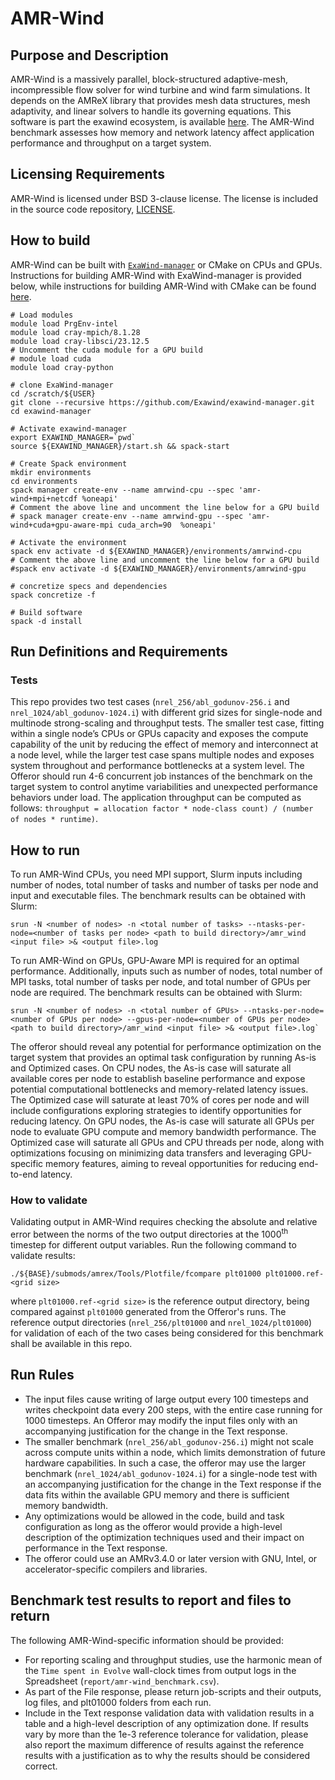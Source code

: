# AMR-Wind

## Purpose and Description

AMR-Wind is a massively parallel, block-structured adaptive-mesh, incompressible flow solver for wind turbine and wind farm simulations. It depends on the AMReX library that provides mesh data structures, mesh adaptivity, and linear solvers to handle its governing equations. This software is part the exawind ecosystem, is available [here](https://github.com/exawind/AMR-Wind). The AMR-Wind benchmark assesses how memory and network latency affect application performance and throughput on a target system. 

## Licensing Requirements

AMR-Wind is licensed under BSD 3-clause license. The license is included in the source code repository, [LICENSE](https://github.com/Exawind/amr-wind/blob/main/LICENSE).

## How to build

AMR-Wind can be built with [`ExaWind-manager`](https://github.com/Exawind/exawind-manager) or CMake on CPUs and GPUs. Instructions for building AMR-Wind with ExaWind-manager is provided below, while instructions for building AMR-Wind with CMake can be found [here](https://exawind.github.io/amr-wind/user/build.html).

```
# Load modules
module load PrgEnv-intel
module load cray-mpich/8.1.28
module load cray-libsci/23.12.5
# Uncomment the cuda module for a GPU build 
# module load cuda 
module load cray-python

# clone ExaWind-manager
cd /scratch/${USER}
git clone --recursive https://github.com/Exawind/exawind-manager.git
cd exawind-manager

# Activate exawind-manager
export EXAWIND_MANAGER=`pwd`
source ${EXAWIND_MANAGER}/start.sh && spack-start

# Create Spack environment
mkdir environments
cd environments
spack manager create-env --name amrwind-cpu --spec 'amr-wind+mpi+netcdf %oneapi'
# Comment the above line and uncomment the line below for a GPU build
# spack manager create-env --name amrwind-gpu --spec 'amr-wind+cuda+gpu-aware-mpi cuda_arch=90  %oneapi'

# Activate the environment
spack env activate -d ${EXAWIND_MANAGER}/environments/amrwind-cpu
# Comment the above line and uncomment the line below for a GPU build
#spack env activate -d ${EXAWIND_MANAGER}/environments/amrwind-gpu

# concretize specs and dependencies
spack concretize -f

# Build software
spack -d install

```

## Run Definitions and Requirements

### Tests

This repo provides two test cases (`nrel_256/abl_godunov-256.i` and `nrel_1024/abl_godunov-1024.i`) with different grid sizes for single-node and multinode strong-scaling and throughput tests. The smaller test case, fitting within a single node’s CPUs or GPUs capacity and exposes the compute capability of the unit by reducing the effect of memory and interconnect at a node level, while the larger test case spans multiple nodes and exposes system throughout and performance bottlenecks at a system level. The Offeror should run 4-6 concurrent job instances of the benchmark on the target system to control anytime variabilities and unexpected performance behaviors under load. The application throughput can be computed as follows: `throughput = allocation factor * node-class count) / (number of nodes * runtime)`.

## How to run

To run AMR-Wind CPUs, you need MPI support, Slurm inputs including number of nodes, total number of tasks and number of tasks per node and input and executable files. The benchmark results can be obtained with Slurm:
```
srun -N <number of nodes> -n <total number of tasks> --ntasks-per-node=<number of tasks per node> <path to build directory>/amr_wind <input file> >& <output file>.log

```
To run AMR-Wind on GPUs, GPU-Aware MPI is required for an optimal performance. Additionally, inputs such as number of nodes, total number of MPI tasks, total number of tasks per node, and total number of GPUs per node are required. The benchmark results can be obtained with Slurm:
```
srun -N <number of nodes> -n <total number of GPUs> --ntasks-per-node=<number of GPUs per node> --gpus-per-node=<number of GPUs per node> <path to build directory>/amr_wind <input file> >& <output file>.log`

```

The offeror should reveal any potential for performance optimization on the target system that provides an optimal task configuration by running As-is and Optimized cases. On CPU nodes, the As-is case will saturate all available cores per node to establish baseline performance and expose potential computational bottlenecks and memory-related latency issues. The Optimized case will saturate at least 70% of cores per node and will include configurations exploring strategies to identify opportunities for reducing latency. On GPU nodes, the As-is case will saturate all GPUs per node to evaluate GPU compute and memory bandwidth performance. The Optimized case will saturate all GPUs and CPU threads per node, along with optimizations focusing on minimizing data transfers and leveraging GPU-specific memory features, aiming to reveal opportunities for reducing end-to-end latency.

### How to validate

Validating output in AMR-Wind requires checking the absolute and relative error between the norms of the two output directories at the 1000<sup>th</sup> timestep for different output variables. Run the following command to validate results:

```
./${BASE}/submods/amrex/Tools/Plotfile/fcompare plt01000 plt01000.ref-<grid size>

```
where `plt01000.ref-<grid size>` is the reference output directory, being compared against `plt01000` generated from the Offeror's runs. The reference output directories (`nrel_256/plt01000` and `nrel_1024/plt01000`) for validation of each of the two cases being considered for this benchmark shall be available in this repo.

## Run Rules

* The input files cause writing of large output every 100 timesteps and writes checkpoint data every 200 steps, with the entire case running for 1000 timesteps. An Offeror may modify the input files only with an accompanying justification for the change in the Text response.
* The smaller benchmark (`nrel_256/abl_godunov-256.i`) might not scale across compute units within a node, which limits demonstration of future hardware capabilities. In such a case, the offeror may use the larger benchmark (`nrel_1024/abl_godunov-1024.i`) for a single-node test with an accompanying justification for the change in the Text response if the data fits within the available GPU memory and there is sufficient memory bandwidth.
* Any optimizations would be allowed in the code, build and task configuration as long as the offeror would provide a high-level description of the optimization techniques used and their impact on performance in the Text response.
* The offeror could use an AMRv3.4.0 or later version with GNU, Intel, or accelerator-specific compilers and libraries.

## Benchmark test results to report and files to return

The following AMR-Wind-specific information should be provided:

* For reporting scaling and throughput studies, use the harmonic mean of the `Time spent in Evolve` wall-clock times from output logs in the Spreadsheet (`report/amr-wind_benchmark.csv`).
* As part of the File response, please return job-scripts and their outputs, log files, and plt01000 folders from each run.
* Include in the Text response validation data with validation results in a table and a high-level description of any optimization done. If results vary by more than the 1e-3 reference tolerance for validation, please also report the maximum difference of results against the reference results with a justification as to why the results should be considered correct.
